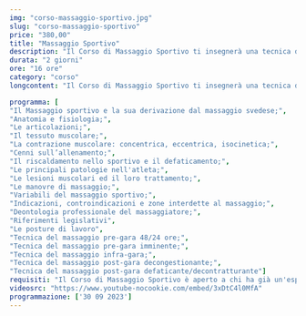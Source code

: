 ```yaml
---
img: "corso-massaggio-sportivo.jpg"
slug: "corso-massaggio-sportivo"
price: "380,00"
title: "Massaggio Sportivo"
description: "Il Corso di Massaggio Sportivo ti insegnerà una tecnica di massaggio che si adatta alle esigenze degli atleti e li aiuta a migliorare le loro prestazioni, a prevenire e a recuperare dagli infortuni, a rilassare e a tonificare la muscolatura. Il massaggio sportivo è una tecnica che varia a seconda della fase in cui si trova l’atleta: pre-gara, infra-gara e post-gara. Il massaggio sportivo combina diverse manovre, come frizioni, pressioni, sfioramenti, impastamenti, percussioni, stiramenti, che vengono applicate con sensibilità e intuizione dal massaggiatore. Il massaggio sportivo ha molti benefici: decontrae, rilassa, tonifica e allunga i muscoli, migliora il movimento articolare, incrementa le prestazioni sportive, riduce i tempi di recupero da un infortunio, perfeziona la propriocettività muscolare. Nel corso imparerai la teoria e la pratica del massaggio sportivo, studierai l’anatomia e la fisiologia del sistema muscolo-scheletrico, approfondirai le tecniche di massaggio per le diverse fasi e le diverse zone del corpo. Il corso ti renderà in grado di praticare un massaggio sportivo efficace e sicuro, ottenendo un’azione preventiva e curativa su tutto il sistema muscolo-scheletrico. Il corso ti offrirà anche molte opportunità lavorative, come lavorare con le squadre sportive, nei centri benessere, o aprire uno studio di massaggio dove potrai soddisfare i bisogni di tanti atleti e persone comuni."
durata: "2 giorni"
ore: "16 ore"
category: "corso"
longcontent: "Il Corso di Massaggio Sportivo ti insegnerà una tecnica di massaggio che si adatta alle esigenze degli atleti e li aiuta a migliorare le loro prestazioni, a prevenire e a recuperare dagli infortuni, a rilassare e a tonificare la muscolatura. Il massaggio sportivo è una tecnica che varia a seconda della fase in cui si trova l’atleta: pre-gara, infra-gara e post-gara. Il massaggio sportivo combina diverse manovre, come frizioni, pressioni, sfioramenti, impastamenti, percussioni, stiramenti, che vengono applicate con sensibilità e intuizione dal massaggiatore. Il massaggio sportivo ha molti benefici: decontrae, rilassa, tonifica e allunga i muscoli, migliora il movimento articolare, incrementa le prestazioni sportive, riduce i tempi di recupero da un infortunio, perfeziona la propriocettività muscolare. Nel corso imparerai la teoria e la pratica del massaggio sportivo, studierai l’anatomia e la fisiologia del sistema muscolo-scheletrico, approfondirai le tecniche di massaggio per le diverse fasi e le diverse zone del corpo. Il corso ti renderà in grado di praticare un massaggio sportivo efficace e sicuro, ottenendo un’azione preventiva e curativa su tutto il sistema muscolo-scheletrico. Il corso ti offrirà anche molte opportunità lavorative, come lavorare con le squadre sportive, nei centri benessere, o aprire uno studio di massaggio dove potrai soddisfare i bisogni di tanti atleti e persone comuni."

programma: [
"Il Massaggio sportivo e la sua derivazione dal massaggio svedese;",
"Anatomia e fisiologia;",
"Le articolazioni;",
"Il tessuto muscolare;",
"La contrazione muscolare: concentrica, eccentrica, isocinetica;",
"Cenni sull’allenamento;",
"Il riscaldamento nello sportivo e il defaticamento;",
"Le principali patologie nell'atleta;",
"Le lesioni muscolari ed il loro trattamento;",
"Le manovre di massaggio;",
"Variabili del massaggio sportivo;",
"Indicazioni, controindicazioni e zone interdette al massaggio;",
"Deontologia professionale del massaggiatore;",
"Riferimenti legislativi",
"Le posture di lavoro",
"Tecnica del massaggio pre-gara 48/24 ore;",
"Tecnica del massaggio pre-gara imminente;",
"Tecnica del massaggio infra-gara;",
"Tecnica del massaggio post-gara decongestionante;",
"Tecnica del massaggio post-gara defaticante/decontratturante"]
requisiti: "Il Corso di Massaggio Sportivo è aperto a chi ha già un'esperienza di base precedente e soprattutto una conoscenza delle tecniche occidentali del Massaggio Classico Svedese, quali sfioramento, frizioni, impastamento, vibrazione e percussioni, in tutte le loro varianti. È consigliabile avere anche conoscenza del Massaggio Decontratturante."
videosrc: "https://www.youtube-nocookie.com/embed/3xDtC4l0MfA"
programmazione: ['30 09 2023']    
---
```

